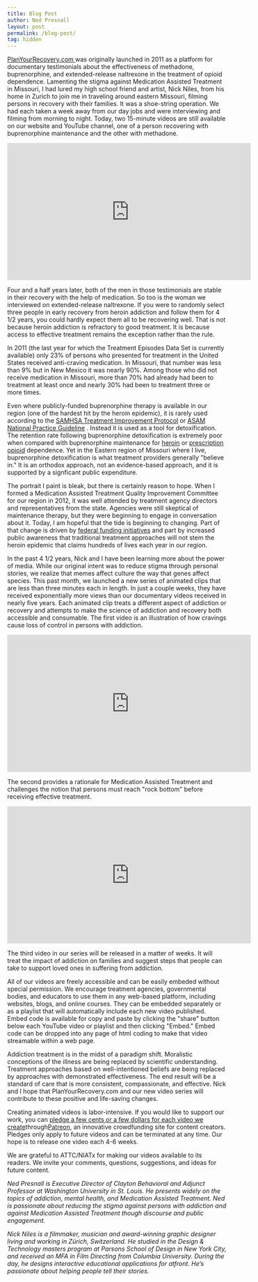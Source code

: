 ```yaml
---
title: Blog Post
author: Ned Presnall
layout: post
permalink: /blog-post/
tag: hidden
---
```

<a href="http://planyourrecovery.com" target="_blank">PlanYourRecovery.com </a>was originally launched in 2011 as a platform for documentary testimonials about the effectiveness of methadone, buprenorphine, and extended-release naltrexone in the treatment of opioid dependence. Lamenting the stigma against Medication Assisted Treatment in Missouri, I had lured my high school friend and artist, Nick Niles, from his home in Zurich to join me in traveling around eastern Missouri, filming persons in recovery with their families. It was a shoe-string operation. We had each taken a week away from our day jobs and were interviewing and filming from morning to night. Today, two 15-minute videos are still available on our website and YouTube channel, one of a person recovering with buprenorphine maintenance and the other with methadone. 
 
<iframe width="560" height="315" src="https://www.youtube.com/embed/videoseries?list=PLGV_2NAg58zkUOZRupfKc6_Z7jaBf7h-V" frameborder="0" allowfullscreen></iframe> 
 
Four and a half years later, both of the men in those testimonials are stable in their recovery with the help of medication. So too is the woman we interviewed on extended-release naltrexone. If you were to randomly select three people in early recovery from heroin addiction and follow them for 4 1/2 years, you could hardly expect them all to be recovering well. That is not because heroin addiction is refractory to good treatment. It is because access to effective treatment remains the exception rather than the rule.  
 
In 2011 (the last year for which the Treatment Episodes Data Set is currently available) only 23% of persons who presented for treatment in the United States received anti-craving medication. In Missouri, that number was less than 9% but in New Mexico it was nearly 90%. Among those who did not receive medication in Missouri, more than 70% had already had been to treatment at least once and nearly 30% had been to treatment three or more times. 
 
Even where publicly-funded buprenorphine therapy is available in our region (one of the hardest hit by the heroin epidemic), it is rarely used according to the <a href="http://buprenorphine.samhsa.gov/Bup_Guidelines.pdf">SAMHSA Treatment Improvement Protocol</a> or <a href=" http://www.asam.org/docs/default-source/practice-support/guidelines-and-consensus-docs/asam-national-practice-guideline-supplement.pdf?sfvrsn=24">ASAM National Practice Guideline</a> . Instead it is used as a tool for detoxification. The retention rate following buprenorphine detoxification is extremely poor when compared with buprenorphine maintenance for <a href="  https://www.ncbi.nlm.nih.gov/pubmed/18984887 ">heroin</a> or <a href="  https://www.ncbi.nlm.nih.gov/pubmed/25330017 ">prescription opioid</a> dependence. Yet in the Eastern region of Missouri where I live, buprenorphine detoxification is what treatment providers generally "believe in." It is an orthodox approach, not an evidence-based approach, and it is supported by a signficant public expenditure.  
 
The portrait I paint is bleak, but there is certainly reason to hope. When I formed a Medication Assisted Treatment Quality Improvement Committee for our region in 2012, it was well attended by treatment agency directors and representatives from the state. Agencies were still skeptical of maintenance therapy, but they were beginning to engage in conversation about it. Today, I am hopeful that the tide is beginning to changing. Part of that change is driven by <a href="https://www.whitehouse.gov/the-press-office/2016/03/29/fact-sheet-obama-administration-announces-additional-actions-address">federal funding initiatives</a> and part by increased public awareness that traditional treatment approaches will not stem the heroin epidemic that claims hundreds of lives each year in our region. 
 
In the past 4 1/2 years, Nick and I have been learning more about the power of media. While our original intent was to reduce stigma through personal stories, we realize that memes affect culture the way that genes affect species. This past month, we launched a new series of animated clips that are less than three minutes each in length. In just a couple weeks, they have received exponentially more views than our documentary videos received in nearly five years. Each animated clip treats a different aspect of addiction or recovery and attempts to make the science of addiction and recovery both accessible and consumable. The first video is an illustration of how cravings cause loss of control in persons with addiction.  
 
<iframe width="560" height="315" src="https://www.youtube.com/embed/hg09_-89caY" frameborder="0" allowfullscreen></iframe> 
 
The second provides a rationale for Medication Assisted Treatment and challenges the notion that persons must reach "rock bottom" before receiving effective treatment. 
 
<iframe width="560" height="315" src="https://www.youtube.com/embed/MxO164ADK7Y" frameborder="0" allowfullscreen></iframe> 
 
The third video in our series will be released in a matter of weeks. It will treat the impact of addiction on families and suggest steps that people can take to support loved ones in suffering from addiction. 
 
All of our videos are freely accessible and can be easily embeded without special permission. We encourage treatment agencies, governmental bodies, and educators to use them in any web-based platform, including websites, blogs, and online courses. They can be embedded separately or as a playlist that will automatically include each new video published. Embed code is available for copy and paste by clicking the "share" button below each YouTube video or playlist and then clicking "Embed." Embed code can be dropped into any page of html coding to make that video streamable within a web page.
 
Addiction treatment is in the midst of a paradigm shift. Moralistic conceptions of the illness are being replaced by scientific understanding. Treatment approaches based on well-intentioned beliefs are being replaced by approaches with demonstrated effectiveness. The end result will be a standard of care that is more consistent, compassionate, and effective. Nick and I hope that PlanYourRecovery.com and our new video series will contribute to these positive and life-saving changes. 
 
Creating animated videos is labor-intensive. If you would like to support our work, you can <a href="  https://www.patreon.com/recovery?ty=h ">pledge a few cents or a few dollars for each video we create</a>through<a href="  https://www.patreon.com/recovery?ty=h ">Patreon</a>, an innovative crowdfunding site for content creators. Pledges only apply to future videos and can be terminated at any time. Our hope is to release one video each 4-6 weeks. 

We are grateful to ATTC/NIATx for making our videos available to its readers. We invite your comments, questions, suggestions, and ideas for future content.
 
<i>Ned Presnall is Executive Director of Clayton Behavioral and Adjunct Professor at Washington University in St. Louis. He presents widely on the topics of addiction, mental health, and Medication Assisted Treatment. Ned is passionate about reducing the stigma against persons with addiction and against Medication Assisted Treatment though discourse and public engagement. </i>

<i>Nick Niles is a filmmaker, musician and award-winning graphic designer living and working in Zürich, Switzerland. He studied in the Design & Technology masters program at Parsons School of Design in New York City, and received an MFA in Film Directing from Columbia University. During the day, he designs interactive educational applications for atfront. He’s passionate about helping people tell their stories. </i>

